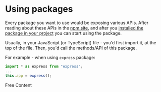 # Using packages

Every package you want to use would be exposing various APIs.
After reading about these APIs in the [npm site](https://www.npmjs.com/), and after you [installed the package in your project](101-global-install-vs-local-install.md) you can start using the package.

Usually, in your JavaScript (or TypeScript) file - you'd first import it, at the top of the file.
Then, you'd call the methods/API of this package.

For example - when using `express` package:

```javascript
import * as express from "express";
...
this.app = express();
```

<ResourceGroupTitle>Free Content</ResourceGroupTitle>
